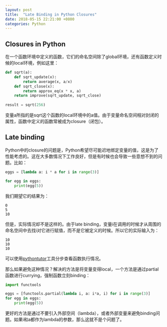 ```yaml
---
layout: post
title:  "Late Binding in Python Closures"
date: 2018-05-15 22:21:00 +0800
categories: Python
---
```


## Closures in Python
在一个函数环境中定义的函数，它们的命名空间除了global环境，还有函数定义时候的local环境，例如这里：
```python
def sqrt(a):
    def sqrt_update(x):
        return average(x, a/x)
    def sqrt_close(x):
        return approx_eq(x * x, a)
    return improve(sqrt_update, sqrt_close)
	
result = sqrt(256)
```
变量a所指的是sqrt这个函数的local环境中的a值。由于变量命名空间相对封闭的属性，函数中定义的函数常被成为closure（闭包）。

## Late binding
Python中的closure的问题是，Python希望尽可能迟地绑定变量的值，这是为了性能考虑的。这在大多数情况下工作良好，但是有时候也会导致一些意想不到的问题。比如：
```python
eggs = [lambda a: i * a for i in range(3)]

for egg in eggs:
    print(egg(5))
```
我们期望它的结果为：
```
0
5
10
```
但是，实际情况却不是这样的。由于late binding，变量i在调用的时候才从周围的命名空间中去找i对它进行赋值，而不是它被定义的时候。所以它的实际输入为：
```
10
10
10
```
可以使用[pythontutor](http://pythontutor.com/composingprograms.html#mode=display)工具分步查看函数执行情况。

那么如果避免这种情况？解决的方法是将变量变得local，一个方法是通过partial函数进行currying，强制函数立刻binding：
```python
import functools

eggs = [functools.partial(lambda i, a: i*a, i) for i in range(3)]
for egg in eggs:
    print(egg(5))
```
更好的方法是通过不要引入外部空间（lambda），或者外部变量来避免binding问题。如果i和a都作为lambda的参数，那么这就不是个问题了。
